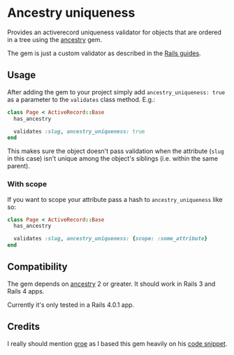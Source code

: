# Ancestry uniqueness

Provides an activerecord uniqueness validator for objects that are ordered in a tree using the [ancestry](https://github.com/stefankroes/ancestry) gem.

The gem is just a custom validator as described in the [Rails guides](http://edgeguides.rubyonrails.org/active_record_validations.html#custom-validators).

## Usage
After adding the gem to your project simply add `ancestry_uniqueness: true` as a parameter to the `validates` class method. E.g.:

```ruby
class Page < ActiveRecord::Base
  has_ancestry

  validates :slug, ancestry_uniqueness: true
end
```

This makes sure the object doesn't pass validation when the attribute (`slug` in this case) isn't unique among the object's siblings (i.e. within the same parent).

### With scope

If you want to scope your attribute pass a hash to `ancestry_uniqueness` like so:

```ruby
class Page < ActiveRecord::Base
  has_ancestry

  validates :slug, ancestry_uniqueness: {scope: :some_attribute}
end
```

## Compatibility
The gem depends on [ancestry](https://github.com/stefankroes/ancestry) 2 or greater. It should work in Rails 3 and Rails 4 apps.

Currently it's only tested in a Rails 4.0.1 app.

## Credits
I really should mention [groe](https://github.com/groe) as I based this gem heavily on his [code snippet](https://github.com/stefankroes/ancestry/issues/72#issuecomment-18242566).
